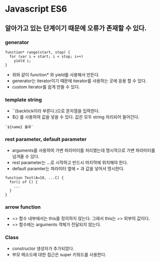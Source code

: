 # Javascript ES6

## 알아가고 있는 단계이기 때문에 오류가 존재할 수 있다.

### generator

```
function* range(start, stop) {
  for (var i = start; i < stop; i++)
    yield i;
}
```

* 위와 같이 function* 와 yield를 사용해서 만든다.
* generator는 iterator이기 때문에 iterator를 사용하는 곳에 응용 할 수 있다.
* custom iterator를 쉽게 만들 수 있다.

### template string
* ``(backtick이라 부른다.)으로 문자열을 입력한다.
* ${} 를 사용하여 값을 넣을 수 있다. 값은 모두 string 처리되어 들어간다.

```
`${name} 룰루`
```

### rest parameter, default parameter
* arguments를 사용하여 가변 파라미터를 처리했는데 명시적으로 가변 파라미터를 넘겨줄 수 있다.
* rest parameter는 ...로 시작하고 반드시 마지막에 위치해야 한다.
* default paramter는 파라미터 옆에 = 과 값을 넣어서 명시한다.
```
function Test(A=10, ...C) {
  for(i of C) {
    ...
  }
}
```

### arrow function
* => 함수 내부에서는 this를 정의하지 않는다. 그래서 this는 => 외부의 값이다.
* => 함수에는 arguments 객체가 전달되지 않는다.

### Class
* constructor 생성자가 추가되었다.
* 부모 메소드에 대한 접근은 super 키워드를 사용한다.
